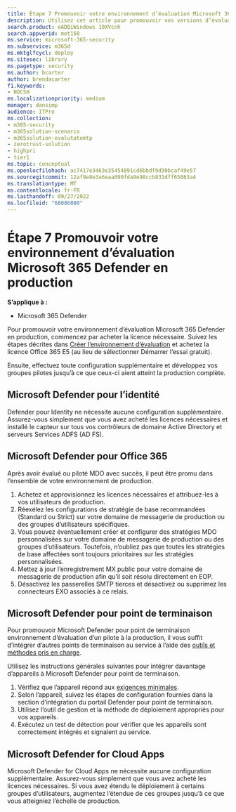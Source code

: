 ```yaml
---
title: Étape 7 Promouvoir votre environnement d’évaluation Microsoft 365 Defender en production
description: Utilisez cet article pour promouvoir vos versions d’évaluation de MDI, MDO, MDE et Defender pour Cloud Apps vers votre environnement en direct dans Microsoft 365 Defender ou M365D.
search.product: eADQiWindows 10XVcnh
search.appverid: met150
ms.service: microsoft-365-security
ms.subservice: m365d
ms.mktglfcycl: deploy
ms.sitesec: library
ms.pagetype: security
ms.author: bcarter
author: brendacarter
f1.keywords:
- NOCSH
ms.localizationpriority: medium
manager: dansimp
audience: ITPro
ms.collection:
- m365-security
- m365solution-scenario
- m365solution-evalutatemtp
- zerotrust-solution
- highpri
- tier1
ms.topic: conceptual
ms.openlocfilehash: ac7417e3463e35454891cd6bbdf9d30bcaf49e57
ms.sourcegitcommit: 12af9e8e3a6eaa090fda9e98ccb831dff65863a4
ms.translationtype: MT
ms.contentlocale: fr-FR
ms.lasthandoff: 09/27/2022
ms.locfileid: "68086880"
---
```

# <a name="step-7-promote-your-microsoft-365-defender-evaluation-environment-to-production"></a>Étape 7 Promouvoir votre environnement d’évaluation Microsoft 365 Defender en production

**S’applique à :**
- Microsoft 365 Defender

Pour promouvoir votre environnement d’évaluation Microsoft 365 Defender en production, commencez par acheter la licence nécessaire. Suivez les étapes décrites dans [Créer l’environnement d’évaluation](eval-create-eval-environment.md) et achetez la licence Office 365 E5 (au lieu de sélectionner Démarrer l’essai gratuit).

Ensuite, effectuez toute configuration supplémentaire et développez vos groupes pilotes jusqu’à ce que ceux-ci aient atteint la production complète.

## <a name="microsoft-defender-for-identity"></a>Microsoft Defender pour l’identité

Defender pour Identity ne nécessite aucune configuration supplémentaire. Assurez-vous simplement que vous avez acheté les licences nécessaires et installé le capteur sur tous vos contrôleurs de domaine Active Directory et serveurs Services ADFS (AD FS).

## <a name="microsoft-defender-for-office-365"></a>Microsoft Defender pour Office 365

Après avoir évalué ou piloté MDO avec succès, il peut être promu dans l’ensemble de votre environnement de production.

1. Achetez et approvisionnez les licences nécessaires et attribuez-les à vos utilisateurs de production.
2. Réexélez les configurations de stratégie de base recommandées (Standard ou Strict) sur votre domaine de messagerie de production ou des groupes d’utilisateurs spécifiques.
3. Vous pouvez éventuellement créer et configurer des stratégies MDO personnalisées sur votre domaine de messagerie de production ou des groupes d’utilisateurs.  Toutefois, n’oubliez pas que toutes les stratégies de base affectées sont toujours prioritaires sur les stratégies personnalisées.
4. Mettez à jour l’enregistrement MX public pour votre domaine de messagerie de production afin qu’il soit résolu directement en EOP.
5. Désactivez les passerelles SMTP tierces et désactivez ou supprimez les connecteurs EXO associés à ce relais.

## <a name="microsoft-defender-for-endpoint"></a>Microsoft Defender pour point de terminaison

Pour promouvoir Microsoft Defender pour point de terminaison environnement d’évaluation d’un pilote à la production, il vous suffit d’intégrer d’autres points de terminaison au service à l’aide des [outils et méthodes pris en charge](../defender-endpoint/onboard-configure.md).

Utilisez les instructions générales suivantes pour intégrer davantage d’appareils à Microsoft Defender pour point de terminaison.

1. Vérifiez que l’appareil répond aux [exigences minimales](../defender-endpoint/minimum-requirements.md).
2. Selon l’appareil, suivez les étapes de configuration fournies dans la section d’intégration du portail Defender pour point de terminaison.
3. Utilisez l’outil de gestion et la méthode de déploiement appropriés pour vos appareils.
4. Exécutez un test de détection pour vérifier que les appareils sont correctement intégrés et signalent au service.

## <a name="microsoft-defender-for-cloud-apps"></a>Microsoft Defender for Cloud Apps

Microsoft Defender for Cloud Apps ne nécessite aucune configuration supplémentaire. Assurez-vous simplement que vous avez acheté les licences nécessaires. Si vous avez étendu le déploiement à certains groupes d’utilisateurs, augmentez l’étendue de ces groupes jusqu’à ce que vous atteigniez l’échelle de production.
